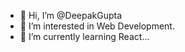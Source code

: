 - 👋 Hi, I’m @DeepakGupta
- 👀 I’m interested in Web Development.
- 🌱 I’m currently learning React...

<!---
DeepakGupta14/DeepakGupta14 is a ✨ special ✨ repository because its `README.md` (this file) appears on your GitHub profile.
You can click the Preview link to take a look at your changes.
--->
